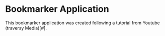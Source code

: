 # Bookmarker Application

This bookmarker application was created following a tutorial from Youtube (traversy Media)[#].
